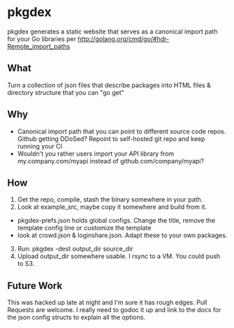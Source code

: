 pkgdex
====================

pkgdex generates a static website that serves as a canonical import path for your Go libraries per http://golang.org/cmd/go/#hdr-Remote_import_paths

## What
Turn a collection of json files that describe packages into HTML files & directory structure that you can "go get"

## Why
* Canonical import path that you can point to different source code repos. Github getting DDoSed? Repoint to self-hosted git repo and keep running your CI
* Wouldn't you rather users import your API library from my.company.com/myapi instead of github.com/company/myapi?

## How
1. Get the repo, compile, stash the binary somewhere in your path.
2. Look at example_src, maybe copy it somewhere and build from it. 
 * pkgdex-prefs.json holds global configs. Change the title, remove the template config line or customize the template
 * look at crowd.json & loginshare.json. Adapt these to your own packages. 
3. Run: pkgdex -dest output_dir source_dir
4. Upload output_dir somewhere usable. I rsync to a VM. You could push to S3.

## Future Work
This was hacked up late at night and I'm sure it has rough edges. Pull Requests are welcome. I really need to godoc it up and link to the docs for the json config structs to explain all the options.

